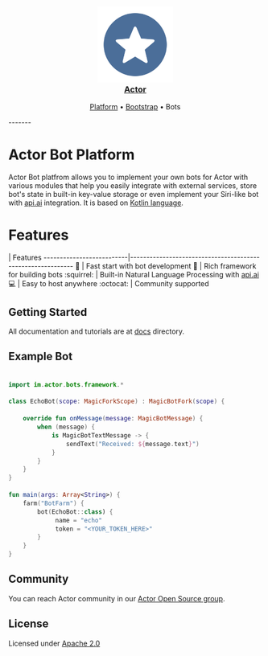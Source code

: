 <h3 align="center">
  <a href="https://github.com/actorapp/actor-platform">
    <img src="docs/assets/Actor_Logo.png" width="150" />
    <br />
    Actor
  </a>
</h3>
<p align="center">
  <a href="https://github.com/actorapp/actor-platform">Platform</a> &bull; 
  <a href="https://github.com/actorapp/actor-bootstrap">Bootstrap</a> &bull; 
  Bots
</p>
-------

# Actor Bot Platform

Actor Bot platfrom allows you to implement your own bots for Actor with various modules that help you easily integrate with external services, store bot's state in built-in key-value storage or even implement your Siri-like bot with [api.ai](https://api.ai/) integration. It is based on [Kotlin language](https://kotlinlang.org).

Features
============
 |  Features
--------------------------|------------------------------------------------------------
:rocket: | Fast start with bot development
:wrench: | Rich framework for building bots
:squirrel: | Built-in Natural Language Processing with [api.ai](https://api.ai)
:computer: | Easy to host anywhere
:octocat: | Community supported

## Getting Started

All documentation and tutorials are at [docs](docs) directory.

## Example Bot

```kotlin

import im.actor.bots.framework.*

class EchoBot(scope: MagicForkScope) : MagicBotFork(scope) {

    override fun onMessage(message: MagicBotMessage) {
        when (message) {
            is MagicBotTextMessage -> {
                sendText("Received: ${message.text}")
            }
        }
    }
}

fun main(args: Array<String>) {
    farm("BotFarm") {
        bot(EchoBot::class) {
             name = "echo"
             token = "<YOUR_TOKEN_HERE>"
        }
    }
}
```

## Community

You can reach Actor community in our [Actor Open Source group](https://actor.im/oss).

## License

Licensed under [Apache 2.0](LICENSE)
